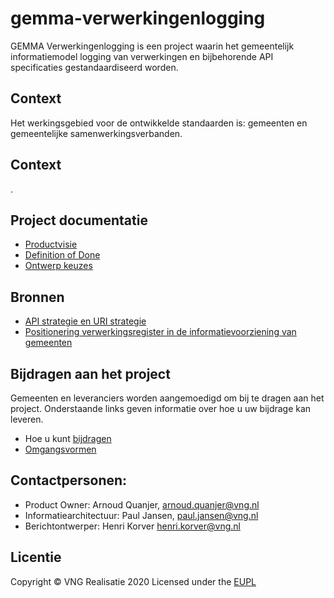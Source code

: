 # gemma-verwerkingenlogging

GEMMA Verwerkingenlogging is een project waarin het gemeentelijk informatiemodel logging van verwerkingen en bijbehorende API specificaties gestandaardiseerd worden.

## Context 
Het werkingsgebied voor de ontwikkelde standaarden is: gemeenten en gemeentelijke samenwerkingsverbanden.

## Context 
.  

## Project documentatie
* [Productvisie](https://github.com/VNG-Realisatie/gemma-verwerkingenlogging/blob/master/docs/productvision.md)
* [Definition of Done](https://github.com/VNG-Realisatie/gemma-verwerkingenlogging/blob/master/docs/definition_of_done.md)
* [Ontwerp keuzes](https://github.com/VNG-Realisatie/gemma-verwerkingenlogging/blob/master/docs/ontwerp_keuzes.md)

## Bronnen
* [API strategie en URI strategie](https://geonovum.github.io/KP-APIs/API-strategie-algemeen/)
* [Positionering verwerkingsregister in de informatievoorziening van gemeenten](https://www.gemmaonline.nl/images/gemmaonline/b/b7/Gegevenslandschap_-_Logging_van_verwerking_van_gegevens.pdf)

## Bijdragen aan het project
Gemeenten en leveranciers worden aangemoedigd om bij te dragen aan het project. Onderstaande links geven informatie over hoe u uw bijdrage kan leveren.
* Hoe u kunt [bijdragen](https://github.com/VNG-Realisatie/Tutorial/blob/master/CONTRIBUTING.md)
* [Omgangsvormen](https://github.com/VNG-Realisatie/Tutorial/blob/master/CODE_OF_CONDUCT.md)

## Contactpersonen:
* Product Owner: Arnoud Quanjer, arnoud.quanjer@vng.nl
* Informatiearchitectuur: Paul Jansen, paul.jansen@vng.nl
* Berichtontwerper: Henri Korver henri.korver@vng.nl

## Licentie
Copyright &copy; VNG Realisatie 2020
Licensed under the [EUPL](https://github.com/VNG-Realisatie/gemma-verwerkingenlogging/blob/master/LICENCE.md)
